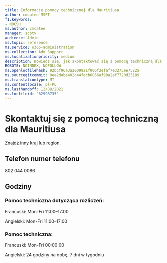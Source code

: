 ```yaml
---
title: Informacje pomocy technicznej dla Mauritiusa
author: cmcatee-MSFT
f1.keywords:
- NOCSH
ms.author: cmcatee
manager: scotv
audience: Admin
ms.topic: reference
ms.service: o365-administration
ms.collection: Adm_Support
ms.localizationpriority: medium
description: Dowiedz się, jak skontaktować się z pomocą techniczną dla swojego kraju lub regionu.
ROBOTS: NOINDEX, NOFOLLOW
ms.openlocfilehash: 92bcf96a3a2009921f006f2efaf7e3275ee7522a
ms.sourcegitcommit: 0ee2dabe402d44fecb6856af98a2ef7720d25189
ms.translationtype: MT
ms.contentlocale: pl-PL
ms.lasthandoff: 12/09/2021
ms.locfileid: "62998735"
---
```

# <a name="contact-support-for-mauritius"></a>Skontaktuj się z pomocą techniczną dla Mauritiusa

[Znajdź inny kraj lub region](../get-help-support.md).

## <a name="phone-number"></a>Telefon numer telefonu
802 044 0086

## <a name="hours"></a>Godziny
### <a name="billing-support"></a>Pomoc techniczna dotycząca rozliczeń:

Francuski: Mon-Fri 11:00–17:00

Angielski: Mon-Fri 11:00–17:00

### <a name="technical-support"></a>Pomoc techniczna:

Francuski: Mon-Fri 00:00:00

Angielski: 24 godziny na dobę, 7 dni w tygodniu
